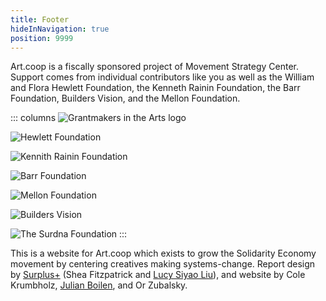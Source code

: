 ```yaml
---
title: Footer
hideInNavigation: true
position: 9999
---
```


Art.coop is a fiscally sponsored project of Movement Strategy Center. Support comes from individual contributors like you as well as the William and Flora Hewlett Foundation, the Kenneth Rainin Foundation, the Barr Foundation, Builders Vision, and the Mellon Foundation.

::: columns
![Grantmakers in the Arts logo](/assets/uploads/gia-logo.svg)

![Hewlett Foundation](/assets/uploads/hewlett_dark.svg)

![Kennith Rainin Foundation](/assets/uploads/rainin.png)

![Barr Foundation](/assets/uploads/barr.png)

![Mellon Foundation](/assets/uploads/mellon-foundation-logo.png)

![Builders Vision](/assets/uploads/logo-wordmark-bv.png)

![The Surdna Foundation](/assets/uploads/surdna.png)
:::

This is a website for Art.coop which exists to grow the Solidarity Economy movement by centering creatives making systems-change. Report design by [Surplus+](https://plus.softsurpl.us/) (Shea Fitzpatrick and [Lucy Siyao Liu](https://props.supply/)), and website by Cole Krumbholz, [Julian Boilen](https://julianboilen.com/), and Or Zubalsky.
